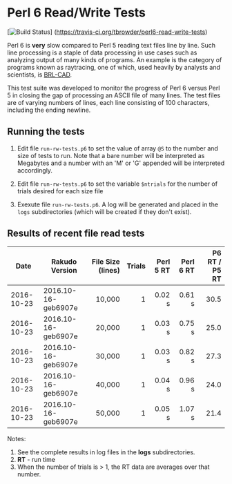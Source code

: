 # Perl 6 Read/Write Tests

[![Build Status](https://travis-ci.org/tbrowder/perl6-read-write-tests.svg?branch=master)]
  (https://travis-ci.org/tbrowder/perl6-read-write-tests)

Perl 6 is **very** slow compared to Perl 5 reading text files line by
line.  Such line processing is a staple of data processing in use
cases such as analyzing output of many kinds of programs.  An example
is the category of programs known as raytracing, one of which, used
heavily by analysts and scientists, is [BRL-CAD](http://brlcad.org).

This test suite was developed to monitor the progress of Perl 6 versus
Perl 5 in closing the gap of processing an ASCII file of many lines.
The test files are of varying numbers of lines, each line consisting
of 100 characters, including the ending newline.

## Running the tests

1. Edit file `run-rw-tests.p6` to set the value of array `@S` to the
   number and size of tests to run.  Note that a bare number will be
   interpreted as Megabytes and a number with an 'M' or 'G' appended
   will be interpreted accordingly.

2. Edit file `run-rw-tests.p6` to set the variable `$ntrials` for
   the number of trials desired for each size file

3. Exexute file `run-rw-tests.p6`.  A log will be generated and placed
   in the `logs` subdirectories (which will be created if they don't
   exist).

## Results of recent file read tests

| Date       | Rakudo Version      | File Size (lines) | Trials | Perl 5 RT  | Perl 6 RT  | P6 RT / P5 RT |
| ---        | ---                 | ---:              | ---:   | ---:       | ---:       | ---:  |
| 2016-10-23 | 2016.10-16-geb6907e |            10,000 |    1   |     0.02 s |     0.61 s |  30.5 |
| 2016-10-23 | 2016.10-16-geb6907e |            20,000 |    1   |     0.03 s |     0.75 s |  25.0 |
| 2016-10-23 | 2016.10-16-geb6907e |            30,000 |    1   |     0.03 s |     0.82 s |  27.3 |
| 2016-10-23 | 2016.10-16-geb6907e |            40,000 |    1   |     0.04 s |     0.96 s |  24.0 |
| 2016-10-23 | 2016.10-16-geb6907e |            50,000 |    1   |     0.05 s |     1.07 s |  21.4 |

Notes:

1. See the complete results in log files in the **logs** subdirectories.
2. **RT** - run time
3. When the number of trials is > 1, the RT data are averages over that number.
